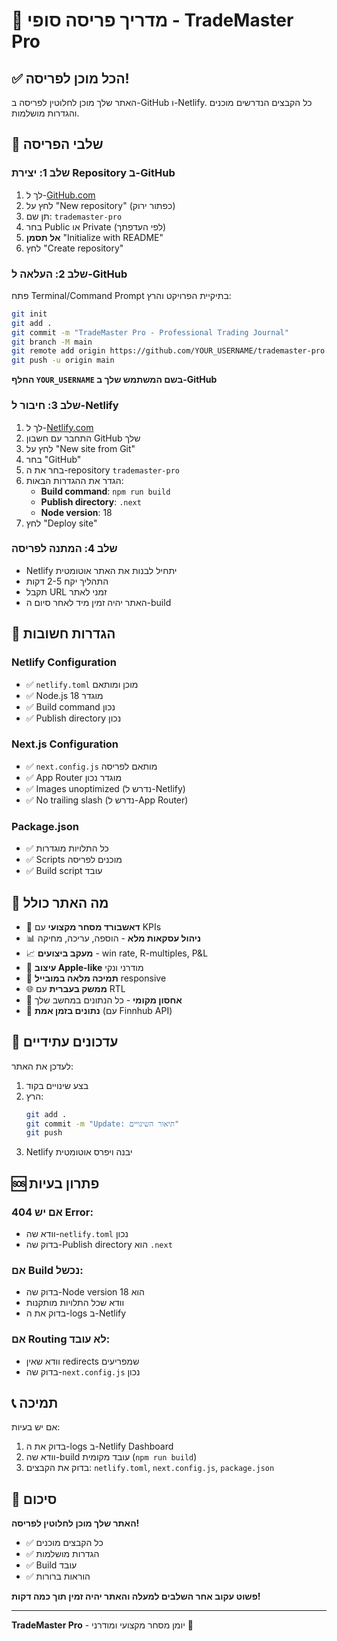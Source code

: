 # 🎯 מדריך פריסה סופי - TradeMaster Pro

## ✅ הכל מוכן לפריסה!

האתר שלך מוכן לחלוטין לפריסה ב-GitHub ו-Netlify. כל הקבצים הנדרשים מוכנים והגדרות מושלמות.

## 🚀 שלבי הפריסה

### שלב 1: יצירת Repository ב-GitHub

1. לך ל-[GitHub.com](https://github.com)
2. לחץ על "New repository" (כפתור ירוק)
3. תן שם: `trademaster-pro`
4. בחר Public או Private (לפי העדפתך)
5. **אל תסמן** "Initialize with README"
6. לחץ "Create repository"

### שלב 2: העלאה ל-GitHub

פתח Terminal/Command Prompt בתיקיית הפרויקט והרץ:

```bash
git init
git add .
git commit -m "TradeMaster Pro - Professional Trading Journal"
git branch -M main
git remote add origin https://github.com/YOUR_USERNAME/trademaster-pro.git
git push -u origin main
```

**החלף `YOUR_USERNAME` בשם המשתמש שלך ב-GitHub**

### שלב 3: חיבור ל-Netlify

1. לך ל-[Netlify.com](https://netlify.com)
2. התחבר עם חשבון GitHub שלך
3. לחץ על "New site from Git"
4. בחר "GitHub"
5. בחר את ה-repository `trademaster-pro`
6. הגדר את ההגדרות הבאות:
   - **Build command**: `npm run build`
   - **Publish directory**: `.next`
   - **Node version**: 18
7. לחץ "Deploy site"

### שלב 4: המתנה לפריסה

- Netlify יתחיל לבנות את האתר אוטומטית
- התהליך יקח 2-5 דקות
- תקבל URL זמני לאתר
- האתר יהיה זמין מיד לאחר סיום ה-build

## 🔧 הגדרות חשובות

### Netlify Configuration
- ✅ `netlify.toml` מוכן ומותאם
- ✅ Node.js 18 מוגדר
- ✅ Build command נכון
- ✅ Publish directory נכון

### Next.js Configuration
- ✅ `next.config.js` מותאם לפריסה
- ✅ App Router מוגדר נכון
- ✅ Images unoptimized (נדרש ל-Netlify)
- ✅ No trailing slash (נדרש ל-App Router)

### Package.json
- ✅ כל התלויות מוגדרות
- ✅ Scripts מוכנים לפריסה
- ✅ Build script עובד

## 📱 מה האתר כולל

- 🎯 **דאשבורד מסחר מקצועי** עם KPIs
- 📊 **ניהול עסקאות מלא** - הוספה, עריכה, מחיקה
- 📈 **מעקב ביצועים** - win rate, R-multiples, P&L
- 🎨 **עיצוב Apple-like** מודרני ונקי
- 📱 **תמיכה מלאה במובייל** responsive
- 🌐 **ממשק בעברית** עם RTL
- 💾 **אחסון מקומי** - כל הנתונים במחשב שלך
- 🔄 **נתונים בזמן אמת** (עם Finnhub API)

## 🔄 עדכונים עתידיים

לעדכן את האתר:
1. בצע שינויים בקוד
2. הרץ:
   ```bash
   git add .
   git commit -m "Update: תיאור השינויים"
   git push
   ```
3. Netlify יבנה ויפרס אוטומטית

## 🆘 פתרון בעיות

### אם יש 404 Error:
- וודא שה-`netlify.toml` נכון
- בדוק שה-Publish directory הוא `.next`

### אם Build נכשל:
- בדוק שה-Node version הוא 18
- וודא שכל התלויות מותקנות
- בדוק את ה-logs ב-Netlify

### אם Routing לא עובד:
- וודא שאין redirects שמפריעים
- בדוק שה-`next.config.js` נכון

## 📞 תמיכה

אם יש בעיות:
1. בדוק את ה-logs ב-Netlify Dashboard
2. וודא שה-build עובד מקומית (`npm run build`)
3. בדוק את הקבצים: `netlify.toml`, `next.config.js`, `package.json`

## 🎉 סיכום

**האתר שלך מוכן לחלוטין לפריסה!**

- ✅ כל הקבצים מוכנים
- ✅ הגדרות מושלמות
- ✅ Build עובד
- ✅ הוראות ברורות

**פשוט עקוב אחר השלבים למעלה והאתר יהיה זמין תוך כמה דקות!**

---

**TradeMaster Pro** - יומן מסחר מקצועי ומודרני 🎯

